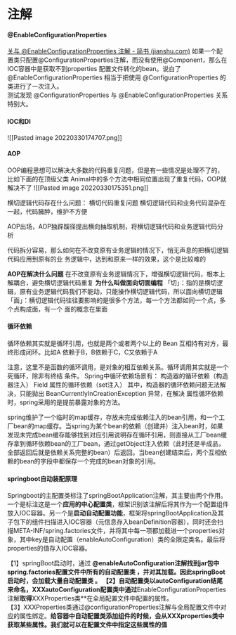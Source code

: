 # 注解
#### @EnableConfigurationProperties
[关与 @EnableConfigurationProperties 注解 - 简书 (jianshu.com)](https://www.jianshu.com/p/7f54da1cb2eb)
如果一个配置类只配置@ConfigurationProperties注解，而没有使用@Component，那么在IOC容器中是获取不到properties 配置文件转化的bean。说白了 @EnableConfigurationProperties 相当于把使用 @ConfigurationProperties 的类进行了一次注入。  
测试发现 @ConfigurationProperties 与 @EnableConfigurationProperties 关系特别大。




#### IOC和DI
![[Pasted image 20220330174707.png]]



#### AOP
OOP编程思想可以解决⼤多数的代码重复问题，但是有⼀些情况是处理不了的，⽐如下⾯的在顶级⽗类 Animal中的多个⽅法中相同位置出现了重复代码，OOP就解决不了
![[Pasted image 20220330175351.png]]

横切逻辑代码存在什么问题： 横切代码重复问题 横切逻辑代码和业务代码混杂在⼀起，代码臃肿，维护不⽅便


AOP出场，AOP独辟蹊径提出横向抽取机制，将横切逻辑代码和业务逻辑代码分析


代码拆分容易，那么如何在不改变原有业务逻辑的情况下，悄⽆声息的把横切逻辑代码应⽤到原有的业 务逻辑中，达到和原来⼀样的效果，这个是⽐较难的

**AOP在解决什么问题** 
在不改变原有业务逻辑情况下，增强横切逻辑代码，根本上解耦合，避免横切逻辑代码重复
**为什么叫做⾯向切⾯编程** 
「切」：指的是横切逻辑，原有业务逻辑代码我们不能动，只能操作横切逻辑代码，所以⾯向横切逻辑 
「⾯」：横切逻辑代码往往要影响的是很多个⽅法，每⼀个⽅法都如同⼀个点，多个点构成⾯，有⼀个 ⾯的概念在⾥⾯

#### 循环依赖
循环依赖其实就是循环引⽤，也就是两个或者两个以上的 Bean 互相持有对⽅，最终形成闭环。⽐如A 依赖于B，B依赖于C，C⼜依赖于A

注意，这⾥不是函数的循环调⽤，是对象的相互依赖关系。循环调⽤其实就是⼀个死循环，除⾮有终结 条件。 Spring中循环依赖场景有： 构造器的循环依赖（构造器注⼊） Field 属性的循环依赖（set注⼊） 其中，构造器的循环依赖问题⽆法解决，只能拋出 BeanCurrentlyInCreationException 异常，在解决 属性循环依赖时，spring采⽤的是提前暴露对象的⽅法。


spring维护了一个临时的map缓存，存放未完成依赖注入的bean引用，和一个工厂bean的map缓存。当spring为某个bean的依赖（创建并）注入bean时，如果发现未完成bean缓存能够找到对应引用说明存在循环引用，则直接从工厂bean缓存拿到循环依赖bean的工厂bean，通过getObject注入依赖（此时还是半成品，全部返回后就是依赖关系完整的bean）后返回。当bean创建结束后，两个互相依赖的bean的字段中都保存一个完成的bean对象的引用。

#### springboot自动装配原理

Springboot的主配置类标注了springBootApplication注解，其主要由两个作用。  
一个是标注这是一个**应用的中心配置类**，框架识别该注解后将其作为一个配置组件放入IOC容器。另一个是**启动自动配置功能**，框架将springBootApplication及其子包下的组件扫描进入IOC容器（元信息存入beanDefinition容器），同时还会扫描META-INF/spring.factories文件，并将其中每一项都加载进一个properties对象，其中key是自动配置（enableAutoConfiguration）类的全限定类名。最后将properties的值存入IOC容器。

【1】springBoot启动时，通过 **@enableAutoConfiguration注解找到jar包中spring.factories配置文件中所有的自动配置类 ，并对其加载。因此springBoot启动时，会加载大量自动配置类 。
【2】自动配置类以autoConfiguration结尾来命名，**XXXautoConfiguration配置类**中通过**EnableConfigurationProperties注解**取得**XXXProperties类**在全局配置文件中配置的属性。  
【3】XXXProperties类通过@configurationProperties注解与全局配置文件中对应的属性绑定。**给容器中自动配置类添加组件的时候，会从XXXproperties类中获取某些属性。我们就可以在配置文件中指定这些属性的值**
